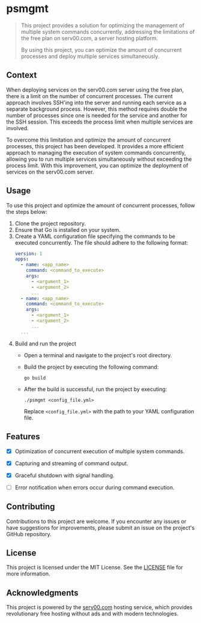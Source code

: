 # psmgmt
> This project provides a solution for optimizing the management of multiple system commands concurrently, addressing the limitations of the free plan on serv00.com, a server hosting platform.
> 
> By using this project, you can optimize the amount of concurrent processes and deploy multiple services simultaneously.


## Context
When deploying services on the serv00.com server using the free plan, there
is a limit on the number of concurrent processes. The current approach involves
SSH'ing into the server and running each service as a separate background
process. However, this method requires double the number of processes since
one is needed for the service and another for the SSH session. This exceeds
the process limit when multiple services are involved.

To overcome this limitation and optimize the amount of concurrent processes,
this project has been developed. It provides a more efficient approach to
managing the execution of system commands concurrently, allowing you to
run multiple services simultaneously without exceeding the process limit.
With this improvement, you can optimize the deployment of services on the
serv00.com server.


## Usage
To use this project and optimize the amount of concurrent processes, follow
the steps below:

1. Clone the project repository.
2. Ensure that Go is installed on your system.
3. Create a YAML configuration file specifying the commands to be executed
   concurrently. The file should adhere to the following format:
    ```yaml
    version: 1
    apps:
      - name: <app_name>
        command: <command_to_execute>
        args:
          - <argument_1>
          - <argument_2>
          ...
      - name: <app_name>
        command: <command_to_execute>
        args:
          - <argument_1>
          - <argument_2>
          ...
      ...
    ```
4. Build and run the project
    - Open a terminal and navigate to the project's root directory.
    - Build the project by executing the following command:

      ```shell
      go build
      ```

    - After the build is successful, run the project by executing:

      ```shell
      ./psmgmt <config_file.yml>
      ```

      Replace `<config_file.yml>` with the path to your YAML configuration file.

## Features

- [x] Optimization of concurrent execution of multiple system commands.
- [x] Capturing and streaming of command output.
- [x] Graceful shutdown with signal handling.
- [ ] Error notification when errors occur during command execution.


## Contributing
Contributions to this project are welcome. If you encounter any issues or
have suggestions for improvements, please submit an issue on the project's
GitHub repository.


## License
This project is licensed under the MIT License.
See the [LICENSE](./LICENSE) file for more information.


## Acknowledgments
This project is powered by the [serv00.com](https://www.serv00.com/) hosting
service, which provides revolutionary free hosting without ads and with
modern technologies.
